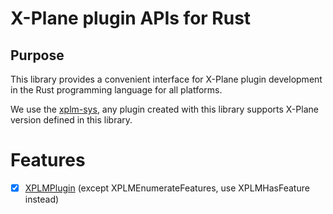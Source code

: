 # X-Plane plugin APIs for Rust

## Purpose

This library provides a convenient interface for X-Plane plugin development in the Rust programming language for all platforms.

We use the [xplm-sys](https://github.com/artemkorobko/xplm-sys), any plugin created with this library
supports X-Plane version defined in this library.

# Features

- [X] [XPLMPlugin](https://developer.x-plane.com/sdk/XPLMPlugin) (except XPLMEnumerateFeatures, use XPLMHasFeature instead)

